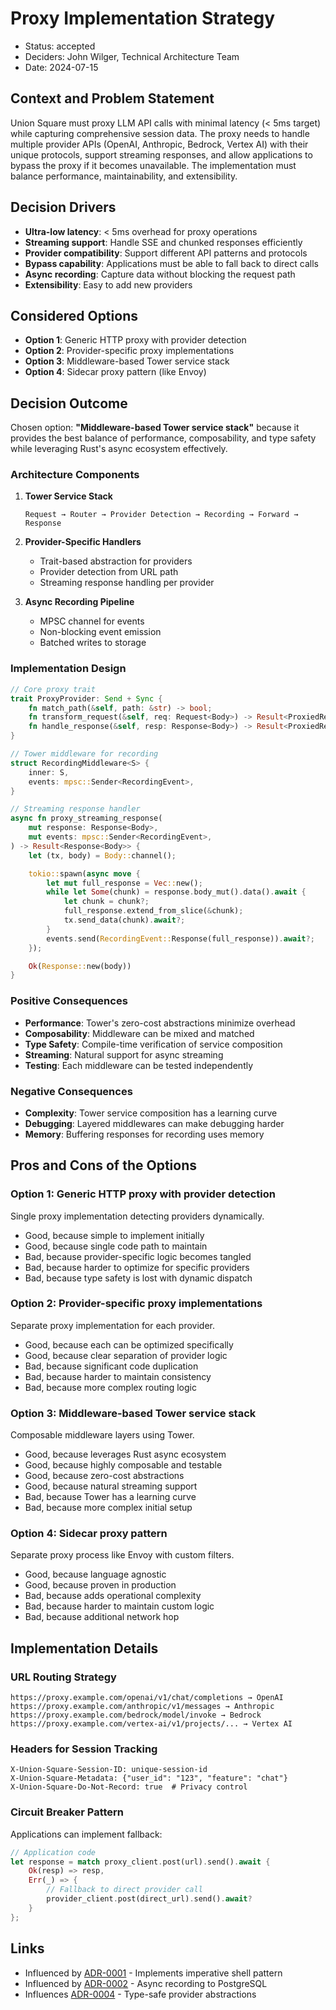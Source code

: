 # Proxy Implementation Strategy

- Status: accepted
- Deciders: John Wilger, Technical Architecture Team
- Date: 2024-07-15

## Context and Problem Statement

Union Square must proxy LLM API calls with minimal latency (< 5ms target) while capturing comprehensive session data. The proxy needs to handle multiple provider APIs (OpenAI, Anthropic, Bedrock, Vertex AI) with their unique protocols, support streaming responses, and allow applications to bypass the proxy if it becomes unavailable. The implementation must balance performance, maintainability, and extensibility.

## Decision Drivers

- **Ultra-low latency**: < 5ms overhead for proxy operations
- **Streaming support**: Handle SSE and chunked responses efficiently
- **Provider compatibility**: Support different API patterns and protocols
- **Bypass capability**: Applications must be able to fall back to direct calls
- **Async recording**: Capture data without blocking the request path
- **Extensibility**: Easy to add new providers

## Considered Options

- **Option 1**: Generic HTTP proxy with provider detection
- **Option 2**: Provider-specific proxy implementations
- **Option 3**: Middleware-based Tower service stack
- **Option 4**: Sidecar proxy pattern (like Envoy)

## Decision Outcome

Chosen option: **"Middleware-based Tower service stack"** because it provides the best balance of performance, composability, and type safety while leveraging Rust's async ecosystem effectively.

### Architecture Components

1. **Tower Service Stack**
   ```
   Request → Router → Provider Detection → Recording → Forward → Response
   ```

2. **Provider-Specific Handlers**
   - Trait-based abstraction for providers
   - Provider detection from URL path
   - Streaming response handling per provider

3. **Async Recording Pipeline**
   - MPSC channel for events
   - Non-blocking event emission
   - Batched writes to storage

### Implementation Design

```rust
// Core proxy trait
trait ProxyProvider: Send + Sync {
    fn match_path(&self, path: &str) -> bool;
    fn transform_request(&self, req: Request<Body>) -> Result<ProxiedRequest>;
    fn handle_response(&self, resp: Response<Body>) -> Result<ProxiedResponse>;
}

// Tower middleware for recording
struct RecordingMiddleware<S> {
    inner: S,
    events: mpsc::Sender<RecordingEvent>,
}

// Streaming response handler
async fn proxy_streaming_response(
    mut response: Response<Body>,
    mut events: mpsc::Sender<RecordingEvent>,
) -> Result<Response<Body>> {
    let (tx, body) = Body::channel();

    tokio::spawn(async move {
        let mut full_response = Vec::new();
        while let Some(chunk) = response.body_mut().data().await {
            let chunk = chunk?;
            full_response.extend_from_slice(&chunk);
            tx.send_data(chunk).await?;
        }
        events.send(RecordingEvent::Response(full_response)).await?;
    });

    Ok(Response::new(body))
}
```

### Positive Consequences

- **Performance**: Tower's zero-cost abstractions minimize overhead
- **Composability**: Middleware can be mixed and matched
- **Type Safety**: Compile-time verification of service composition
- **Streaming**: Natural support for async streaming
- **Testing**: Each middleware can be tested independently

### Negative Consequences

- **Complexity**: Tower service composition has a learning curve
- **Debugging**: Layered middlewares can make debugging harder
- **Memory**: Buffering responses for recording uses memory

## Pros and Cons of the Options

### Option 1: Generic HTTP proxy with provider detection

Single proxy implementation detecting providers dynamically.

- Good, because simple to implement initially
- Good, because single code path to maintain
- Bad, because provider-specific logic becomes tangled
- Bad, because harder to optimize for specific providers
- Bad, because type safety is lost with dynamic dispatch

### Option 2: Provider-specific proxy implementations

Separate proxy implementation for each provider.

- Good, because each can be optimized specifically
- Good, because clear separation of provider logic
- Bad, because significant code duplication
- Bad, because harder to maintain consistency
- Bad, because more complex routing logic

### Option 3: Middleware-based Tower service stack

Composable middleware layers using Tower.

- Good, because leverages Rust async ecosystem
- Good, because highly composable and testable
- Good, because zero-cost abstractions
- Good, because natural streaming support
- Bad, because Tower has a learning curve
- Bad, because more complex initial setup

### Option 4: Sidecar proxy pattern

Separate proxy process like Envoy with custom filters.

- Good, because language agnostic
- Good, because proven in production
- Bad, because adds operational complexity
- Bad, because harder to maintain custom logic
- Bad, because additional network hop

## Implementation Details

### URL Routing Strategy

```
https://proxy.example.com/openai/v1/chat/completions → OpenAI
https://proxy.example.com/anthropic/v1/messages → Anthropic
https://proxy.example.com/bedrock/model/invoke → Bedrock
https://proxy.example.com/vertex-ai/v1/projects/... → Vertex AI
```

### Headers for Session Tracking

```
X-Union-Square-Session-ID: unique-session-id
X-Union-Square-Metadata: {"user_id": "123", "feature": "chat"}
X-Union-Square-Do-Not-Record: true  # Privacy control
```

### Circuit Breaker Pattern

Applications can implement fallback:

```rust
// Application code
let response = match proxy_client.post(url).send().await {
    Ok(resp) => resp,
    Err(_) => {
        // Fallback to direct provider call
        provider_client.post(direct_url).send().await?
    }
};
```

## Links

- Influenced by [ADR-0001](0001-overall-architecture-pattern.md) - Implements imperative shell pattern
- Influenced by [ADR-0002](0002-storage-solution.md) - Async recording to PostgreSQL
- Influences [ADR-0004](0004-type-system.md) - Type-safe provider abstractions
